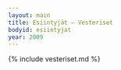 ```yaml
---
layout: main
title: Esiintyjät – Vesteriset
bodyid: esiintyjat
year: 2009
---
```

{% include vesteriset.md %}
